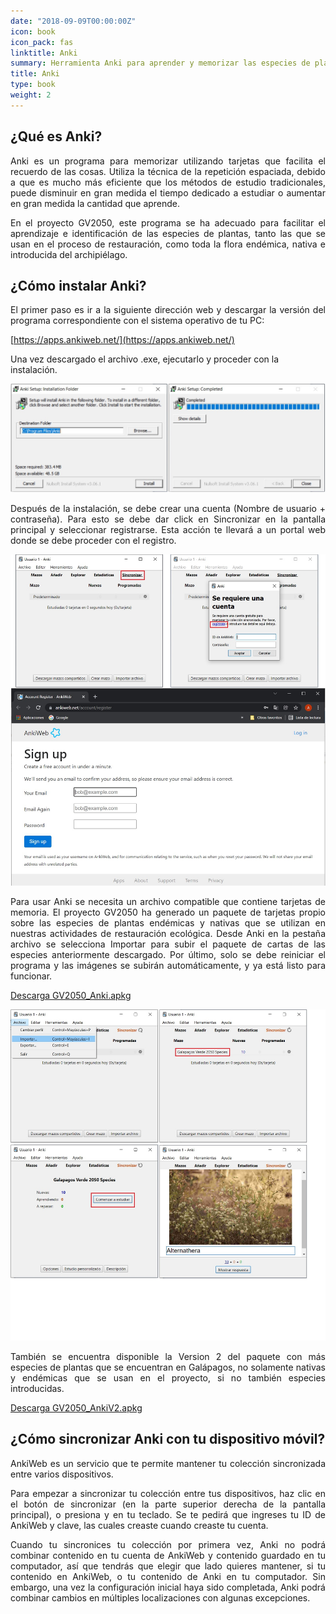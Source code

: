 ```yaml
---
date: "2018-09-09T00:00:00Z"
icon: book
icon_pack: fas
linktitle: Anki
summary: Herramienta Anki para aprender y memorizar las especies de plantas del proyecto
title: Anki
type: book
weight: 2
---
```


## ¿Qué es Anki?

<p style='text-align:justify;'>
Anki es un programa para memorizar utilizando tarjetas que facilita el recuerdo de las cosas. Utiliza la técnica de la repetición espaciada, debido a que es mucho más eficiente que los métodos de estudio tradicionales, puede disminuir en gran medida el tiempo dedicado a estudiar o aumentar en gran medida la cantidad que aprende.</p>

<p style='text-align:justify;'>
En el proyecto GV2050, este programa se ha adecuado para facilitar el aprendizaje e identificación de las especies de plantas, tanto las que se usan en el proceso de restauración, como toda la flora endémica, nativa e introducida del archipiélago.</p>

## ¿Cómo instalar Anki?

<p style='text-align:justify;'>
El primer paso es ir a la siguiente dirección web y descargar la versión del programa correspondiente con el sistema operativo de tu PC:</p>

[https://apps.ankiweb.net/](https://apps.ankiweb.net/)

Una vez descargado el archivo .exe, ejecutarlo y proceder con la instalación.

<img src="Fig1_anki.jpg"/>


<p style='text-align:justify;'>
Después de la instalación, se debe crear una cuenta (Nombre de usuario + contraseña). Para esto se debe dar click en Sincronizar en la pantalla principal y seleccionar registrarse. Esta acción te llevará a un portal web donde se debe proceder con el registro.</p>

<img src="Fig2_anki.jpg"/>

<p style='text-align:justify;'>
Para usar Anki se necesita un archivo compatible que contiene tarjetas de memoria. El proyecto GV2050 ha generado un paquete de tarjetas propio sobre las especies de plantas endémicas y nativas que se utilizan en nuestras actividades de restauración ecológica. Desde Anki en la pestaña archivo se selecciona Importar para subir el paquete de cartas de las especies anteriormente descargado. Por último, solo se debe reiniciar el programa y las imágenes se subirán automáticamente, y ya está listo para funcionar. </p> 

[Descarga GV2050_Anki.apkg](GV2050_Anki.apkg)

<img src="Fig3_anki.jpg" style="margin-bottom:0rem"/>

<p style='text-align:justify;'>
También se encuentra disponible la Version 2 del paquete con más especies de plantas que se encuentran en Galápagos, no solamente nativas y endémicas que se usan en el proyecto, si no también especies introducidas.</p>

[Descarga GV2050_AnkiV2.apkg](GV2050_AnkiV2.0.apkg)

## ¿Cómo sincronizar Anki con tu dispositivo móvil?

<p style='text-align:justify;'>
AnkiWeb es un servicio que te permite mantener tu colección sincronizada entre varios dispositivos.</p>

<p style='text-align:justify;'>
Para empezar a sincronizar tu colección entre tus dispositivos, haz clic en el botón de sincronizar (en la parte superior derecha de la pantalla principal), o presiona y en tu teclado. Se te pedirá que ingreses tu ID de AnkiWeb y clave, las cuales creaste cuando creaste tu cuenta.</p>

<p style='text-align:justify;'>
Cuando tu sincronices tu colección por primera vez, Anki no podrá combinar contenido en tu cuenta de AnkiWeb y contenido guardado en tu computador, así que tendrás que elegir que lado quieres mantener, si tu contenido en AnkiWeb, o tu contenido de Anki en tu computador. Sin embargo, una vez la configuración inicial haya sido completada, Anki podrá combinar cambios en múltiples localizaciones con algunas excepciones.</p>
